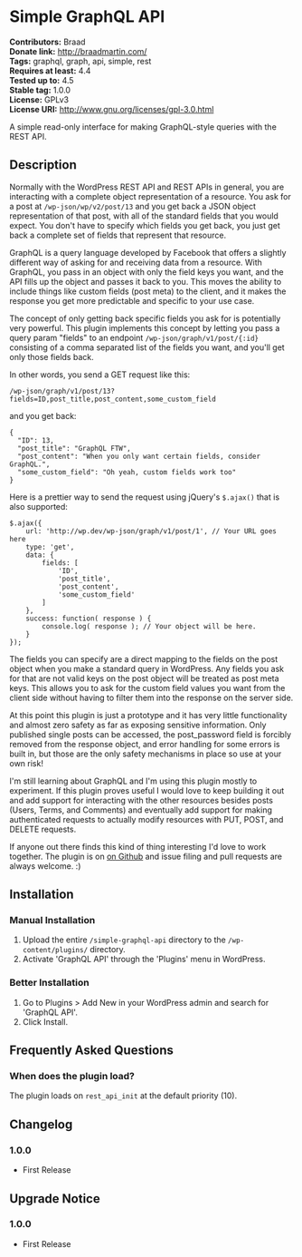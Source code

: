 # Simple GraphQL API #
**Contributors:** Braad  
**Donate link:** http://braadmartin.com/  
**Tags:** graphql, graph, api, simple, rest  
**Requires at least:** 4.4  
**Tested up to:** 4.5  
**Stable tag:** 1.0.0  
**License:** GPLv3  
**License URI:** http://www.gnu.org/licenses/gpl-3.0.html  

A simple read-only interface for making GraphQL-style queries with the REST API.

## Description ##

Normally with the WordPress REST API and REST APIs in general, you are interacting with a complete object representation of a resource. You ask for a post at `/wp-json/wp/v2/post/13` and you get back a JSON object representation of that post, with all of the standard fields that you would expect. You don't have to specify which fields you get back, you just get back a complete set of fields that represent that resource.

GraphQL is a query language developed by Facebook that offers a slightly different way of asking for and receiving data from a resource. With GraphQL, you pass in an object with only the field keys you want, and the API fills up the object and passes it back to you. This moves the ability to include things like custom fields (post meta) to the client, and it makes the response you get more predictable and specific to your use case.

The concept of only getting back specific fields you ask for is potentially very powerful. This plugin implements this concept by letting you pass a query param "fields" to an endpoint `/wp-json/graph/v1/post/{:id}` consisting of a comma separated list of the fields you want, and you'll get only those fields back.

In other words, you send a GET request like this:


	/wp-json/graph/v1/post/13?fields=ID,post_title,post_content,some_custom_field


and you get back:


	{
	  "ID": 13,
	  "post_title": "GraphQL FTW",
	  "post_content": "When you only want certain fields, consider GraphQL.",
	  "some_custom_field": "Oh yeah, custom fields work too"
	}


Here is a prettier way to send the request using jQuery's `$.ajax()` that is also supported:


	$.ajax({
		url: 'http://wp.dev/wp-json/graph/v1/post/1', // Your URL goes here
		type: 'get',
		data: {
			fields: [
				'ID',
				'post_title',
				'post_content',
				'some_custom_field'
			]
		},
		success: function( response ) {
			console.log( response ); // Your object will be here.
		}
	});


The fields you can specify are a direct mapping to the fields on the post object when you make a standard query in WordPress. Any fields you ask for that are not valid keys on the post object will be treated as post meta keys. This allows you to ask for the custom field values you want from the client side without having to filter them into the response on the server side.

At this point this plugin is just a prototype and it has very little functionality and almost zero safety as far as exposing sensitive information. Only published single posts can be accessed, the post_password field is forcibly removed from the response object, and error handling for some errors is built in, but those are the only safety mechanisms in place so use at your own risk!

I'm still learning about GraphQL and I'm using this plugin mostly to experiment. If this plugin proves useful I would love to keep building it out and add support for interacting with the other resources besides posts (Users, Terms, and Comments) and eventually add support for making authenticated requests to actually modify resources with PUT, POST, and DELETE requests.

If anyone out there finds this kind of thing interesting I'd love to work together. The plugin is on [on Github](https://github.com/BraadMartin/simple-graphql-api "GraphQL API for WordPress") and issue filing and pull requests are always welcome. :)

## Installation ##

### Manual Installation ###

1. Upload the entire `/simple-graphql-api` directory to the `/wp-content/plugins/` directory.
1. Activate 'GraphQL API' through the 'Plugins' menu in WordPress.

### Better Installation ###

1. Go to Plugins > Add New in your WordPress admin and search for 'GraphQL API'.
1. Click Install.

## Frequently Asked Questions ##

### When does the plugin load? ###

The plugin loads on `rest_api_init` at the default priority (10).

## Changelog ##

### 1.0.0 ###
* First Release

## Upgrade Notice ##

### 1.0.0 ###
* First Release